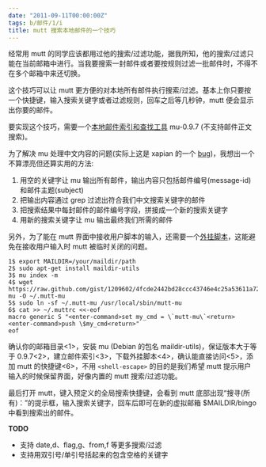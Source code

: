 ```yaml
---
date: "2011-09-11T00:00:00Z"
tags: b/邮件/1/i
title: mutt 搜索本地邮件的一个技巧
---
```


经常用 mutt 的同学应该都用过他的搜索/过滤功能，据我所知，他的搜索/过滤只能在当前邮箱中进行。当我要搜索一封邮件或者要按规则过滤一批邮件时，不得不在多个邮箱中来还切换。

这个技巧可以让 mutt 更方便的对本地所有邮件执行搜索/过滤。基本上你只要按一个快捷键，输入搜索关键字或者过滤规则，回车之后等几秒钟，mutt 便会显示出你要的邮件。

要实现这个技巧，需要一个[本地邮件索引和查找工具][1] mu-0.9.7 (不支持邮件正文搜索)。

为了解决 mu 处理中文内容的问题(实际上这是 xapian 的一个 [bug][2])，我想出一个不算漂亮但还算实用的方法:

1. 用空的关键字让 mu 输出所有邮件，输出内容只包括邮件编号(message-id)和邮件主题(subject)
2. 把输出内容通过 grep 过滤出符合我们中文搜索关键字的邮件
3. 把搜索结果中每封邮件的邮件编号字段，拼接成一个新的搜索关键字
4. 用新的搜索关键字让 mu 输出最终我们所需的邮件

另外，为了能在 mutt 界面中接收用户脚本的输入，还需要一个[外挂脚本][3]，这能避免在接收用户输入时 mutt 被临时关闭的问题。
    
    1$ export MAILDIR=/your/maildir/path
    2$ sudo apt-get install maildir-utils
    3$ mu index -m
    4$ wget https://raw.github.com/gist/1209602/4fcde2442bd28ccc43746e4c25a53611a729286d/mutt-mu -O ~/.mutt-mu
    5$ sudo ln -sf ~/.mutt-mu /usr/local/sbin/mutt-mu
    6$ cat >> ~/.muttrc <<-eof
    macro generic S "<enter-command>set my_cmd = \`mutt-mu\`<return><enter-command>push \$my_cmd<return>"
    eof

确认你的邮箱目录<1>，安装 mu (Debian 的包名 maildir-utils)，保证版本大于等于 0.9.7<2>，建立邮件索引<3>，下载外挂脚本<4>，确认能直接访问<5>，添加 mutt 的快捷键<6>，不用 `<shell-escape>` 的目的是我们希望 mutt 提示用户输入的时候保留界面，好像内置的 mutt 搜索/过滤功能。

最后打开 mutt，键入预定义的全局搜索快捷键，会看到 mutt 底部出现“搜寻(所有)：”的提示框，输入搜索关键字，回车后即可在新的虚拟邮箱 $MAILDIR/bingo 中看到搜索出的邮件。

**TODO**

 * 支持 date,d、flag,g、from,f 等更多搜索/过滤
 * 支持用双引号/单引号括起来的包含空格的关键字

[1]: http://du1ab.one/2011/lib/本地邮件索引和查找工具.html
[2]: http://trac.xapian.org/ticket/180
[3]: https://gist.github.com/1209602
